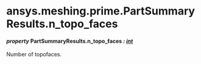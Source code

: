 # ansys.meshing.prime.PartSummaryResults.n_topo_faces



#### *property* PartSummaryResults.n_topo_faces *: [int](https://docs.python.org/3.11/library/functions.html#int)*

Number of topofaces.

<!-- !! processed by numpydoc !! -->
